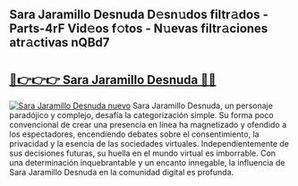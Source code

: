 ## Sara Jaramillo Desnuda D𝚎sn𝚞dos filtr𝚊dos - Parts-4rF Vid𝚎os f𝚘tos - N𝚞evas filtr𝚊ciones atr𝚊ctivas nQBd7

# <h2><a href="http://mb665ty.tromn.icu/?c=Sara+Jaramillo+Desnuda">🔗👉👉👉 Sara Jaramillo Desnuda 🔗🔗</a></h2>

[![Sara Jaramillo Desnuda nuevo](https://i.imgur.com/pEAQMta.gif)](http://mb665ty.tromn.icu/?c=Sara+Jaramillo+Desnuda)
Sara Jaramillo Desnuda, un personaje paradójico y complejo, desafía la categorización simple. Su forma poco convencional de crear una presencia en línea ha magnetizado y ofendido a los espectadores, encendiendo debates sobre el consentimiento, la privacidad y la esencia de las sociedades virtuales. Independientemente de sus decisiones futuras, su huella en el mundo virtual es imborrable. Con una determinación inquebrantable y un encanto innegable, la influencia de Sara Jaramillo Desnuda en la comunidad digital es profunda.
